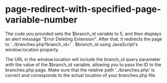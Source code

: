 # page-redirect-with-specified-page-variable-number
The code you provided  sets the $branch_id variable to 5, and then displays an alert message "Error Deleting Extension". After that, it redirects the page to '../branches.php?branch_id=' . $branch_id using JavaScript's window.location property.

The URL in the window.location will include the branch_id query parameter with the value of the $branch_id variable, allowing you to pass the ID to the branches.php page. Make sure that the relative path '../branches.php' is correct and corresponds to the actual location of your branches.php file.
